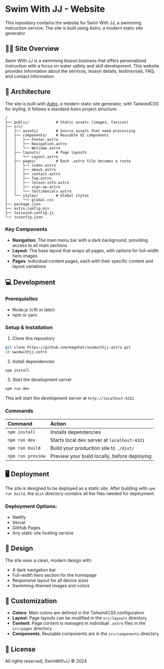# Swim With JJ - Website

This repository contains the website for Swim With JJ, a swimming instruction service. The site is built using Astro, a modern static site generator.

## 🏊‍♀️ Site Overview

Swim With JJ is a swimming lesson business that offers personalized instruction with a focus on water safety and skill development. This website provides information about the services, lesson details, testimonials, FAQ, and contact information.

## 🚀 Architecture

The site is built with [Astro](https://astro.build/), a modern static site generator, with TailwindCSS for styling. It follows a standard Astro project structure:

```
/
├── public/            # Static assets (images, favicon)
├── src/
│   ├── assets/        # Source assets that need processing
│   ├── components/    # Reusable UI components
│   │   ├── Footer.astro
│   │   ├── Navigation.astro
│   │   └── Welcome.astro
│   ├── layouts/       # Page layouts
│   │   └── Layout.astro
│   ├── pages/         # Each .astro file becomes a route
│   │   ├── index.astro
│   │   ├── about.astro
│   │   ├── contact.astro
│   │   ├── faq.astro
│   │   ├── lesson-info.astro
│   │   ├── sign-up.astro
│   │   └── testimonials.astro
│   └── styles/        # Global styles
│       └── global.css
├── package.json
├── astro.config.mjs
├── tailwind.config.js
└── tsconfig.json
```

### Key Components

- **Navigation**: The main menu bar with a dark background, providing access to all main sections
- **Layout**: The base layout that wraps all pages, with options for full-width hero images
- **Pages**: Individual content pages, each with their specific content and layout variations

## 💻 Development

### Prerequisites

- Node.js (v16 or later)
- npm or yarn

### Setup & Installation

1. Clone this repository
```bash
git clone https://github.com/magahet/swimwithjj-astro.git
cd swimwithjj-astro
```

2. Install dependencies
```bash
npm install
```

3. Start the development server
```bash
npm run dev
```

This will start the development server at `http://localhost:4321`

### Commands

| Command                   | Action                                           |
| :------------------------ | :----------------------------------------------- |
| `npm install`             | Installs dependencies                            |
| `npm run dev`             | Starts local dev server at `localhost:4321`      |
| `npm run build`           | Build your production site to `./dist/`          |
| `npm run preview`         | Preview your build locally, before deploying     |

## 🖥️ Deployment

The site is designed to be deployed as a static site. After building with `npm run build`, the `dist` directory contains all the files needed for deployment.

### Deployment Options:

- Netlify
- Vercel
- GitHub Pages
- Any static site hosting service

## 🎨 Design

The site uses a clean, modern design with:

- A dark navigation bar
- Full-width hero section for the homepage
- Responsive layout for all device sizes
- Swimming-themed images and colors

## 🔧 Customization

- **Colors**: Main colors are defined in the TailwindCSS configuration
- **Layout**: Page layouts can be modified in the `src/layouts` directory
- **Content**: Page content is managed in individual `.astro` files in the `src/pages` directory
- **Components**: Reusable components are in the `src/components` directory

## 📝 License

All rights reserved, SwimWithJJ © 2024
